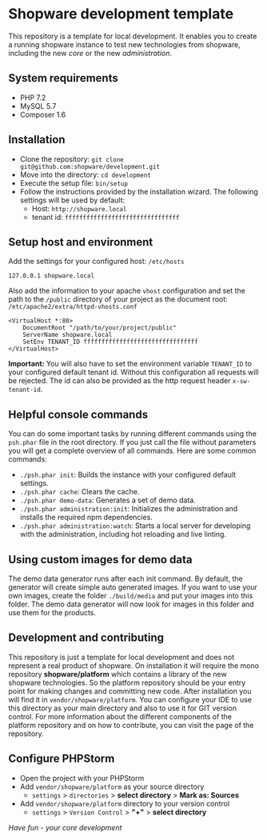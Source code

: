 # Shopware development template
This repository is a template for local development. It enables you to create a running shopware instance to test new technologies from shopware, including the new *core* or the new *administration*. 

## System requirements
* PHP 7.2
* MySQL 5.7
* Composer 1.6

## Installation
* Clone the repository: `git clone git@github.com:shopware/development.git`
* Move into the directory: `cd development`
* Execute the setup file: `bin/setup`
* Follow the instructions provided by the installation wizard. The following settings will be used by default:
    * Host: `http://shopware.local`
    * tenant id: `ffffffffffffffffffffffffffffffff`


## Setup host and environment
Add the settings for your configured host: `/etc/hosts` 
```
127.0.0.1 shopware.local
```

Also add the information to your apache `vhost` configuration and set the path to the `/public` directory of your project as the document root: `/etc/apache2/extra/httpd-vhosts.conf`

```
<VirtualHost *:80>
    DocumentRoot "/path/to/your/project/public"
    ServerName shopware.local
    SetEnv TENANT_ID ffffffffffffffffffffffffffffffff
</VirtualHost>
```
**Important:** You will also have to set the environment variable `TENANT_ID` to your configured default tenant id. Without this configuration all requests will be rejected. The id can also be provided as the http request header `x-sw-tenant-id`.


## Helpful console commands
You can do some important tasks by running different commands using the `psh.phar` file in the root directory. If you just call the file without parameters you will get a complete overview of all commands. Here are some common commands:

* `./psh.phar init`: Builds the instance with your configured default settings.
* `./psh.phar cache`: Clears the cache.
* `./psh.phar demo-data`: Generates a set of demo data.
* `./psh.phar administration:init`: Initializes the administration and installs the required npm dependencies.
* `./psh.phar administration:watch`: Starts a local server for developing with the administration, including hot reloading and live linting.


## Using custom images for demo data
The demo data generator runs after each init command. By default, the generator will create simple auto generated images. If you want to use your own images, create the folder `./build/media` and put your images into this folder. The demo data generator will now look for images in this folder and use them for the products.


## Development and contributing
This repository is just a template for local development and does not represent a real product of shopware. On installation it will require the mono repository **shopware/platform** which contains a library of the new shopware technologies. So the platform repository should be your entry point for making changes and committing new code. After installation you will find it in `vendor/shopware/platform`. You can configure your IDE to use this directory as your main directory and also to use it for GIT version control. For more information about the different components of the platform repository and on how to contribute, you can visit the page of the repository.


## Configure PHPStorm
* Open the project with your PHPStorm
* Add `vendor/shopware/platform` as your source directory
    * `settings` > `directories` > **select directory** > **Mark as: Sources**
* Add `vendor/shopware/platform` directory to your version control
    * `settings` > `Version Control` > **"+"** > **select directory**


*Have fun - your core development*  
